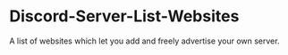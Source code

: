 # Discord-Server-List-Websites
A list of websites which let you add and freely advertise your own server.
